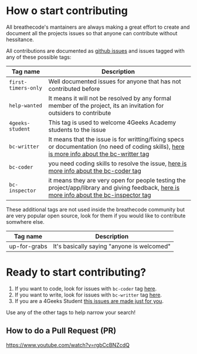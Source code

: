 # How o start contributing

All breathecode's mantainers are always making a great effort to create and document all the projects issues so that anyone can contribute without hessitance.

All contributions are documented as [github issues](https://guides.github.com/features/issues/) and issues tagged with any of these possible tags:

| Tag name          | Description |
| ----              | -------     |
| `first-timers-only` | Well documented issues for anyone that has not contributed before |
| `help-wanted`       | It means it will not be resolved by any formal member of the project, its an invitation for outsiders to contribute |
| `4geeks-student`    | This tag is used to welcome 4Geeks Academy students to the issue |
| `bc-writter`        | It means that the issue is for writting/fixing specs or documentation (no need of coding skills), [here is more info about the bc-writter tag](https://github.com/breatheco-de/main-documentation/blob/master/Contribution_Manuals/BreatheCode_Writer.md) |
| `bc-coder`          | you need coding skills to resolve the issue, [here is more info about the bc-coder tag](https://github.com/breatheco-de/main-documentation/blob/master/Contribution_Manuals/BreatheCode_Coder.md) |
| `bc-inspector`      | it means they are very open for people testing the project/app/library and giving feedback, [here is more info about the bc-inspector tag](https://github.com/breatheco-de/main-documentation/blob/master/Contribution_Manuals/BreatheCode_Inspector.md) |

These additional tags are not used inside the breathecode community but are very popular open source, look for them if you would like to contribute somwhere else.

| Tag name          | Description |
| ----              | -------     |
| up-for-grabs | It's basically saying "anyone is welcomed" |

# Ready to start contributing?

1. If you want to code, look for issues with `bc-coder` tag [here](https://github.com/search?q=is%3Aopen+label%3A%22bc-coder%22).
2. If you want to write, look for issues with `bc-writter` tag [here](https://github.com/search?q=is%3Aopen+label%3A%22bc-writter%22).
3. If you are a 4Geeks Student [this issues are made just for you](https://github.com/search?q=is%3Aopen+label%3A%22%3Anerd_face%3A+4geeks+student%22).

Use any of the other tags to help narrow your search!

## How to do a Pull Request (PR)
https://www.youtube.com/watch?v=rgbCcBNZcdQ

<!--stackedit_data:
eyJoaXN0b3J5IjpbOTI5MTY2ODUzXX0=
-->
